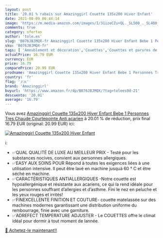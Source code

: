 ```yaml
---
layout: post
title: '20.01 % rabais sur Amazinggirl Couette 135x200 Hiver Enfant'
date: 2021-08-09 06:44:14
image: 'https://m.media-amazon.com/images/I/31izeCZu+QL._SL500_._SL400_.jpg'
comments: true
category: ofertas
author: 'tole.es'
slug: 'B076JBJMQX-fr Amazinggirl Couette 135x200 Hiver Enfant Bebe 1 Personnes...'
sku: 'B076JBJMQX-fr'
tags: [ 'Ameublement et décoration','Couettes','Couettes et parures de lit','Cuisine et Maison','Linge de lit et oreillers','Literie et linge de maison','amazinggirl', ]
actualPrice: 16.79 EUR
currency: EUR
price: 16.79
comparePrice: 20.99 EUR
prodname: 'Amazinggirl Couette 135x200 Hiver Enfant Bebe 1 Personnes Tres Chaude Courtepointe Anti acarien'
country: 'fr'
flag: '🇫🇷'
brand: 'Amazinggirl'
buyurl: 'https://www.amazon.fr/dp/B076JBJMQX/?tag=tolees0d-21'
descuento: '20.01'
average: '16.79'
---
```


Vous avez [Amazinggirl Couette 135x200 Hiver Enfant Bebe 1 Personnes Tres Chaude Courtepointe Anti acarien](https://www.amazon.fr/dp/B076JBJMQX/?tag=tolees0d-21)  à  20.01 % de réduction, prix final  16.79 EUR (original: 20.99 EUR) ici:

[![Amazinggirl Couette 135x200 Hiver Enfant](https://m.media-amazon.com/images/I/31izeCZu+QL._SL500_._SL400_.jpg)](https://www.amazon.fr/dp/B076JBJMQX/?tag=tolees0d-21)

ℹ️:

- ✅QUAL QUALITÉ DE LUXE AU MEILLEUR PRIX - Testé pour les substances nocives, convient aux personnes allergiques.
- ✅EASY AUX SOINS POUR Répond à toutes les exigences liées à une utilisation intensive. Il peut être lavé en machine jusquà 60 ° C et être séché en machine.
- ✅CARACTÉRISTIQUES ANTIALLERGIQUES -Notre couette est hypoallergénique et résistante aux acariens, ce qui la rend idéale pour les personnes souffrant d’allergies et d’asthme. Fini le nez en peluche et les yeux rouges et irrités!
- ✅FINEXCELLENTE FINITION ET COUTURE- couette matelassée sur des machines modernes garantissant une distribution uniforme du rembourrage, finie avec une garniture.
- ✅ADREFECT TEMPERATURE ADJUSTER - Le COUETTES offre le climat idéal pour dormir à tout moment de lannée.

[🛒 Achetez-le maintenant!!](https://www.amazon.fr/dp/B076JBJMQX/?tag=tolees0d-21)
